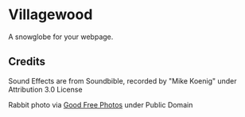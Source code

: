 # Villagewood
A snowglobe for your webpage.

## Credits
<p>Sound Effects are from Soundbible, recorded by "Mike Koenig" under Attribution 3.0 License</p>
<p>Rabbit photo via <a href="https://www.goodfreephotos.com/">Good Free Photos</a> under Public Domain</p>